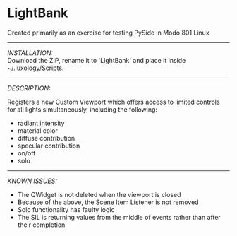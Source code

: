 LightBank
=========


Created primarily as an exercise for testing PySide in Modo 801 Linux
___

*INSTALLATION:* <br/>
Download the ZIP, rename it to 'LightBank' and place it inside ~/.luxology/Scripts.

___


*DESCRIPTION:* <br/>

Registers a new Custom Viewport which offers access to limited controls for all lights simultaneously, including the following:
- radiant intensity
- material color
- diffuse contribution
- specular contribution
- on/off
- solo

___

*KNOWN ISSUES:* <br/>

- The QWidget is not deleted when the viewport is closed
- Because of the above, the Scene Item Listener is not removed
- Solo functionality has faulty logic
- The SIL is returning values from the middle of events rather than after their completion
